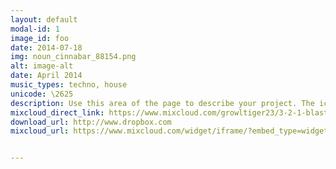 ```yaml
---
layout: default
modal-id: 1
image_id: foo
date: 2014-07-18
img: noun_cinnabar_88154.png
alt: image-alt
date: April 2014
music_types: techno, house
unicode: \2625
description: Use this area of the page to describe your project. The icon above is part of a free icon set by <a href="https://sellfy.com/p/8Q9P/jV3VZ/">Flat Icons</a>. On their website, you can download their free set with 16 icons, or you can purchase the entire set with 146 icons for only $12!
mixcloud_direct_link: https://www.mixcloud.com/growltiger23/3-2-1-blastoff/
download_url: http://www.dropbox.com
mixcloud_url: https://www.mixcloud.com/widget/iframe/?embed_type=widget_standard&amp;embed_uuid=0f246e28-e144-415d-9f8e-404e55be2917&amp;feed=https%3A%2F%2Fwww.mixcloud.com%2Fgrowltiger23%2F3-2-1-blastoff%2F&amp;hide_cover=1&amp;hide_tracklist=1&amp;replace=0


---
```

